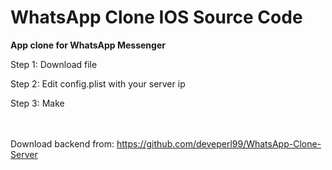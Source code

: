 # WhatsApp Clone IOS Source Code

<b>App clone for WhatsApp Messenger</b>

Step 1:
Download file

Step 2:
Edit config.plist with your server ip

Step 3:
Make

<br/><br/>
Download backend from:
https://github.com/deveperl99/WhatsApp-Clone-Server

